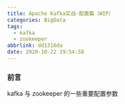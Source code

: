 ```yaml
---
title: Apache Kafka实战-配置篇（WIP）
categories: BigData
tags:
  - kafka
  - zookeeper
abbrlink: dd1316da
date: 2020-10-22 19:54:58
---
```


### 前言
kafka 与 zookeeper 的一些重要配置参数
<!--more-->